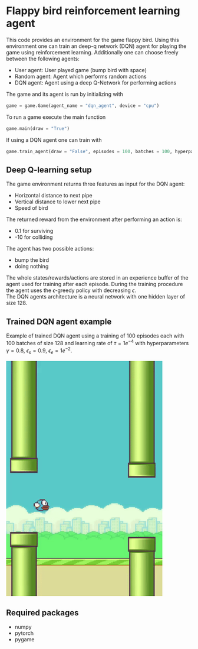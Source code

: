 # Flappy bird reinforcement learning agent
This code provides an environment for the game flappy bird. Using this environment one can train an deep-q network (DQN) agent for playing the game using reinforcement learning. Additionally one can choose freely between the following agents:
- User agent: User played game (bump bird with space)
- Random agent: Agent which performs random actions
- DQN agent: Agent using a deep Q-Network for performing actions

The game and its agent is run by initializing with
```python
game = game.Game(agent_name = "dqn_agent", device = "cpu")
```
To run a game execute the main function
```python
game.main(draw = "True")
```
If using a DQN agent one can train with
```python
game.train_agent(draw = "False", episodes = 100, batches = 100, hyperparameters)
```

## Deep Q-learning setup
The game environment returns three features as input for the DQN agent:
- Horizontal distance to next pipe
- Vertical distance to lower next pipe
- Speed of bird

The returned reward from the environment after performing an action is:
- 0.1 for surviving 
- -10 for colliding

The agent has two possible actions:
- bump the bird
- doing nothing

The whole states/rewards/actions are stored in an experience buffer of the agent used for training after each episode. During the training procedure the agent uses the $\epsilon$-greedy policy with decreasing $\epsilon$.<br />
The DQN agents architecture is a neural network with one hidden layer of size 128.

## Trained DQN agent example
Example of trained DQN agent using a training of 100 episodes each with 100 batches of size 128 and learning rate of $\tau = 1e^{-4}$ with hyperparameters $\gamma = 0.8$, $\epsilon_s = 0.9$, $\epsilon_e = 1e^{-2}$. <br /><br />
![](https://github.com/Dschobby/flappy_bird_reinforcement_learning/blob/main/animations/flappy_bird_animation.gif)

## Required packages
- numpy
- pytorch
- pygame

